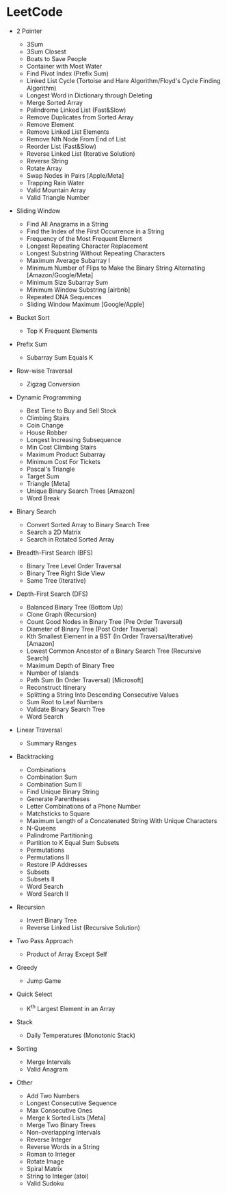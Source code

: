 # LeetCode

- 2 Pointer
  - 3Sum
  - 3Sum Closest
  - Boats to Save People
  - Container with Most Water
  - Find Pivot Index (Prefix Sum)
  - Linked List Cycle (Tortoise and Hare Algorithm/Floyd's Cycle Finding Algorithm)
  - Longest Word in Dictionary through Deleting
  - Merge Sorted Array
  - Palindrome Linked List (Fast&Slow)
  - Remove Duplicates from Sorted Array
  - Remove Element
  - Remove Linked List Elements
  - Remove Nth Node From End of List
  - Reorder List (Fast&Slow)
  - Reverse Linked List (Iterative Solution)
  - Reverse String
  - Rotate Array
  - Swap Nodes in Pairs [Apple/Meta]
  - Trapping Rain Water
  - Valid Mountain Array
  - Valid Triangle Number

- Sliding Window
  - Find All Anagrams in a String
  - Find the Index of the First Occurrence in a String
  - Frequency of the Most Frequent Element
  - Longest Repeating Character Replacement
  - Longest Substring Without Repeating Characters
  - Maximum Average Subarray I
  - Minimum Number of Flips to Make the Binary String Alternating [Amazon/Google/Meta]
  - Minimum Size Subarray Sum
  - Minimum Window Substring [airbnb]
  - Repeated DNA Sequences
  - Sliding Window Maximum [Google/Apple]
 
- Bucket Sort
  - Top K Frequent Elements

- Prefix Sum
  - Subarray Sum Equals K
 
- Row-wise Traversal
  - Zigzag Conversion

- Dynamic Programming
  - Best Time to Buy and Sell Stock
  - Climbing Stairs
  - Coin Change
  - House Robber
  - Longest Increasing Subsequence
  - Min Cost Climbing Stairs
  - Maximum Product Subarray
  - Minimum Cost For Tickets
  - Pascal's Triangle
  - Target Sum
  - Triangle [Meta]
  - Unique Binary Search Trees [Amazon]
  - Word Break

- Binary Search
  - Convert Sorted Array to Binary Search Tree
  - Search a 2D Matrix
  - Search in Rotated Sorted Array

- Breadth-First Search (BFS)
  - Binary Tree Level Order Traversal
  - Binary Tree Right Side View
  - Same Tree (Iterative)

- Depth-First Search (DFS)
  - Balanced Binary Tree (Bottom Up)
  - Clone Graph (Recursion)
  - Count Good Nodes in Binary Tree (Pre Order Traversal)
  - Diameter of Binary Tree (Post Order Traversal)
  - Kth Smallest Element in a BST (In Order Traversal/Iterative) [Amazon]
  - Lowest Common Ancestor of a Binary Search Tree (Recursive Search)
  - Maximum Depth of Binary Tree
  - Number of Islands
  - Path Sum (In Order Traversal) [Microsoft]
  - Reconstruct Itinerary
  - Splitting a String Into Descending Consecutive Values
  - Sum Root to Leaf Numbers
  - Validate Binary Search Tree
  - Word Search

- Linear Traversal
  - Summary Ranges

- Backtracking
  - Combinations
  - Combination Sum
  - Combination Sum II
  - Find Unique Binary String
  - Generate Parentheses
  - Letter Combinations of a Phone Number
  - Matchsticks to Square
  - Maximum Length of a Concatenated String With Unique Characters
  - N-Queens
  - Palindrome Partitioning
  - Partition to K Equal Sum Subsets
  - Permutations
  - Permutations II
  - Restore IP Addresses
  - Subsets
  - Subsets II
  - Word Search
  - Word Search II

- Recursion
  - Invert Binary Tree
  - Reverse Linked List (Recursive Solution)

- Two Pass Approach
  - Product of Array Except Self

- Greedy
  - Jump Game

- Quick Select
  - K<sup>th</sup> Largest Element in an Array

- Stack
  - Daily Temperatures (Monotonic Stack)

- Sorting
  - Merge Intervals
  - Valid Anagram

- Other
  - Add Two Numbers
  - Longest Consecutive Sequence
  - Max Consecutive Ones
  - Merge k Sorted Lists [Meta]
  - Merge Two Binary Trees
  - Non-overlapping Intervals
  - Reverse Integer
  - Reverse Words in a String
  - Roman to Integer
  - Rotate Image
  - Spiral Matrix
  - String to Integer (atoi)
  - Valid Sudoku
